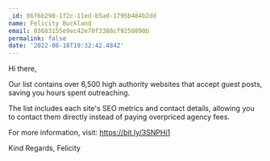 ```yaml
---
_id: 86f6b290-1f2c-11ed-b5ad-1795b484b2dd
name: Felicity Buckland
email: 03683155e9ec42e70f3388cf9250890b
permalink: false
date: '2022-08-18T19:32:42.484Z'
---
```

Hi there,

Our list contains over 6,500 high authority websites that accept guest posts, saving you hours spent outreaching.

The list includes each site's SEO metrics and contact details, allowing you to contact them directly instead of paying overpriced agency fees.

For more information, visit: https://bit.ly/3SNPHi1

Kind Regards,
Felicity
